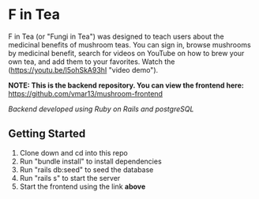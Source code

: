 # F in Tea

F in Tea (or "Fungi in Tea") was designed to teach users about the medicinal benefits of mushroom teas. You can sign in, browse mushrooms by medicinal benefit, search for videos on YouTube on how to brew your own tea, and add them to your favorites. Watch the (https://youtu.be/l5ohSkA93hI "video demo").  

**NOTE: This is the backend repository. You can view the frontend here:** https://github.com/vmar13/mushroom-frontend

*Backend developed using Ruby on Rails and postgreSQL*

## Getting Started

1. Clone down and cd into this repo
2. Run "bundle install" to install dependencies
3. Run "rails db:seed" to seed the database
4. Run "rails s" to start the server
5. Start the frontend using the link **above**